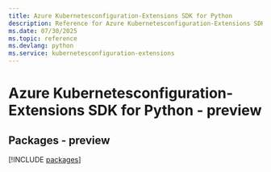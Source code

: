 ```yaml
---
title: Azure Kubernetesconfiguration-Extensions SDK for Python
description: Reference for Azure Kubernetesconfiguration-Extensions SDK for Python
ms.date: 07/30/2025
ms.topic: reference
ms.devlang: python
ms.service: kubernetesconfiguration-extensions
---
```

# Azure Kubernetesconfiguration-Extensions SDK for Python - preview
## Packages - preview
[!INCLUDE [packages](kubernetesconfiguration-extensions-index.md)]